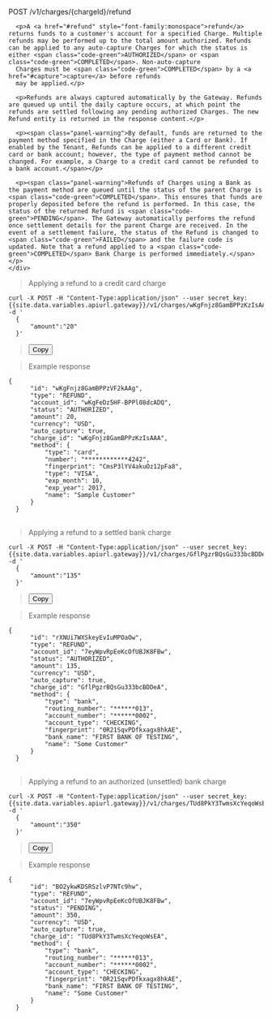 <div class="method-area">
  <div class="method-copy">
    <div class="method-copy-padding">
      <p><span class="api-operation">POST</span> <span class="code-green">/v1/charges/{chargeId}/refund</span></p>

      <p>A <a href="#refund" style="font-family:monospace">refund</a> returns funds to a customer's account for a specified Charge. Multiple refunds may be performed up to the total amount authorized. Refunds can be applied to any auto-capture Charges for which the status is either <span class="code-green">AUTHORIZED</span> or <span class="code-green">COMPLETED</span>. Non-auto-capture
      Charges must be <span class="code-green">COMPLETED</span> by a <a href="#capture">capture</a> before refunds
      may be applied.</p>

      <p>Refunds are always captured automatically by the Gateway. Refunds are queued up until the daily capture occurs, at which point the refunds are settled following any pending authorized Charges. The new Refund entity is returned in the response content.</p>

      <p><span class="panel-warning">By default, funds are returned to the payment method specified in the Charge (either a Card or Bank). If enabled by the Tenant, Refunds can be applied to a different credit card or bank account; however, the type of payment method cannot be changed. For example, a Charge to a credit card cannot be refunded to a bank account.</span></p>

      <p><span class="panel-warning">Refunds of Charges using a Bank as the payment method are queued until the status of the parent Charge is <span class="code-green">COMPLETED</span>. This ensures that funds are properly deposited before the refund is performed. In this case, the status of the returned Refund is <span class="code-green">PENDING</span>. The Gateway automatically performs the refund once settlement details for the parent Charge are received. In the event of a settlement failure, the status of the Refund is changed to <span class="code-green">FAILED</span> and the failure code is updated. Note that a refund applied to a <span class="code-green">COMPLETED</span> Bank Charge is performed immediately.</span></p>
    </div>
  </div>

  <blockquote>Applying a refund to a credit card charge</blockquote>

  <pre id="refund-credit"><code class="json">curl -X POST -H "Content-Type:application/json" --user secret_key: {{site.data.variables.apiurl.gateway}}/v1/charges/wKgFnjz8GamBPPzKzIsAAA/refund -d '
  {
      "amount":"20"
  }'</code></pre>

  <blockquote><button id="btn" class="btn copy" data-clipboard-target="#refund-credit" onclick="Materialize.toast('Copied!', 2000)">Copy</button></blockquote>

  <blockquote>Example response</blockquote>
  <pre><code>{
      "id": "wKgFnjz8GamBPPzVF2kAAg",
      "type": "REFUND",
      "account_id": "wKgFeDz5HF-BPPl08dcADQ",
      "status": "AUTHORIZED",
      "amount": 20,
      "currency": "USD",
      "auto_capture": true,
      "charge_id": "wKgFnjz8GamBPPzKzIsAAA",
      "method": {
          "type": "card",
          "number": "************4242",
          "fingerprint": "CmsP3lYV4akuOz12pFa8",
          "type": "VISA",
          "exp_month": 10,
          "exp_year": 2017,
          "name": "Sample Customer"
      }
  }</code>
  </pre>


  <blockquote>Applying a refund to a settled bank charge</blockquote>

  <pre id="refund-bank"><code class="json">curl -X POST -H "Content-Type:application/json" --user secret_key: {{site.data.variables.apiurl.gateway}}/v1/charges/GflPgzrBQsGu333bcBDDeA/refund -d '
  {
      "amount":"135"
  }'</code></pre>

  <blockquote><button id="btn" class="btn copy" data-clipboard-target="#refund-bank" onclick="Materialize.toast('Copied!', 2000)">Copy</button></blockquote>

  <blockquote>Example response</blockquote>
  <pre><code>{
      "id": "rXNUi7WXSkeyEvIuMPOaOw",
      "type": "REFUND",
      "account_id": "7eyWpvRpEeKcOfUBJK8FBw",
      "status": "AUTHORIZED",
      "amount": 135,
      "currency": "USD",
      "auto_capture": true,
      "charge_id": "GflPgzrBQsGu333bcBDDeA",
      "method": {
          "type": "bank",
          "routing_number": "******013",
          "account_number": "******0002",
          "account_type": "CHECKING",
          "fingerprint": "0R21SqvPDfkxagx8hkAE",
          "bank_name": "FIRST BANK OF TESTING",
          "name": "Some Customer"
      }
  }</code>
  </pre>


  <blockquote>Applying a refund to an authorized (unsettled) bank charge</blockquote>

  <pre id="refund-unsettled"><code class="json">curl -X POST -H "Content-Type:application/json" --user secret_key: {{site.data.variables.apiurl.gateway}}/v1/charges/TUd8PkY3TwmsXcYeqoWsEA/refund -d '
  {
      "amount":"350"
  }'</code></pre>
  <blockquote><button id="btn" class="btn copy" data-clipboard-target="#refund-unsettled" onclick="Materialize.toast('Copied!', 2000)">Copy</button></blockquote>

  <blockquote>Example response</blockquote>
  <pre><code>{
      "id": "BO2ykwKDSRSzlvP7NTc9hw",
      "type": "REFUND",
      "account_id": "7eyWpvRpEeKcOfUBJK8FBw",
      "status": "PENDING",
      "amount": 350,
      "currency": "USD",
      "auto_capture": true,
      "charge_id": "TUd8PkY3TwmsXcYeqoWsEA",
      "method": {
          "type": "bank",
          "routing_number": "******013",
          "account_number": "******0002",
          "account_type": "CHECKING",
          "fingerprint": "0R21SqvPDfkxagx8hkAE",
          "bank_name": "FIRST BANK OF TESTING",
          "name": "Some Customer"
      }
  }</code>
  </pre>
</div>
